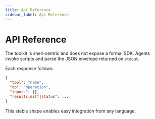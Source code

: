 ```yaml
---
title: Api Reference
sidebar_label: Api Reference
---
```


# API Reference

The toolkit is shell-centric and does not expose a formal SDK. Agents invoke scripts and parse the JSON envelope returned on `stdout`.

Each response follows:
```json
{
  "tool": "name",
  "op": "operation",
  "inputs": {},
  "results|diff|status": ...
}
```
This stable shape enables easy integration from any language.
